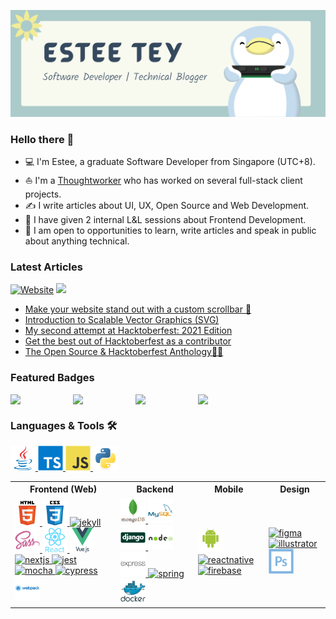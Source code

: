 ![Hi there! I'm Estee Tey, a Software Developer & Technical Blogger!](cover.png)

### Hello there 👋

- 💻 I'm Estee, a graduate Software Developer from Singapore (UTC+8).
- ⛵ I'm a [Thoughtworker](https://www.thoughtworks.com/) who has worked on several full-stack client projects.
- ✍ I write articles about UI, UX, Open Source and Web Development.
- 🎤 I have given 2 internal L&L sessions about Frontend Development.
- 🧡 I am open to opportunities to learn, write articles and speak in public about anything technical.

### Latest Articles 
<!-- ARTICLE_BADGE:START --><a href="https://esteetey.dev/" target="_blank" rel="noopener noreferrer"><img alt="Website" src="https://img.shields.io/website?label=technical blog 📝&up_message=18 articles&url=https://esteetey.dev/&style=flat&up_color=%23abcbca&"></img></a><!-- ARTICLE_BADGE:END --> <a href="https://twitter.com/intent/follow?screen_name=estee_tey"><img src="https://img.shields.io/twitter/follow/estee_tey?style=social"/></a>

<!-- BLOGPOST:START -->
- [Make your website stand out with a custom scrollbar 🌟](https://esteetey.dev/make-your-website-stand-out-with-a-custom-scrollbar)
- [Introduction to Scalable Vector Graphics &lpar;SVG&rpar;](https://esteetey.dev/introduction-to-svg)
- [My second attempt at Hacktoberfest: 2021 Edition](https://esteetey.dev/my-second-attempt-at-hacktoberfest-2021-edition)
- [Get the best out of Hacktoberfest as a contributor](https://esteetey.dev/hacktoberfest-newbie-contributor-guide)
- [The Open Source &amp; Hacktoberfest Anthology🌻🔖](https://esteetey.dev/the-open-source-and-hacktoberfest-anthology)
<!-- BLOGPOST:END -->

### Featured Badges

<div style='display: flex; flex-direction: row;'>
    <img width='100' src="https://community.codenewbie.org/images/aAYbVhUY8IJAhxXuBHpP2F1eWX0z5NvIMAl8kIN8J1A/w:375/q:80/mb:500000/ar:1/aHR0cHM6Ly9jb21t/dW5pdHkuY29kZW5l/d2JpZS5vcmcvcmVt/b3RlaW1hZ2VzL3Vw/bG9hZHMvYmFkZ2Uv/YmFkZ2VfaW1hZ2Uv/MzEvc2VwdC5wbmc" />
    <img width='100' src="https://esteetey.dev/_next/image?url=https%3A%2F%2Fcdn.hashnode.com%2Fres%2Fhashnode%2Fimage%2Fupload%2Fv1636694066746%2FggOY-24iN.png%3Fauto%3Dcompress&w=640&q=75" />
  <img width='100' src="https://raw.githubusercontent.com/sourcegraph/sourcegraph/main/hacktoberfest/21_1027-SG-Hacktoberfest-Badge-Cream.svg" />
  <img width='100' src="https://res.cloudinary.com/practicaldev/image/fetch/s--cm4PWdMq--/c_limit,f_auto,fl_progressive,q_80,w_375/https://dev-to-uploads.s3.amazonaws.com/uploads/badge/badge_image/131/hacktoberfest-2021-badge.png" />
</div>
</div>

### Languages & Tools 🛠

<a href="https://www.java.com" target="_blank"><img src="https://raw.githubusercontent.com/devicons/devicon/master/icons/java/java-original.svg" alt="java" width="40" height="40"/> </a>
<a href="https://www.typescriptlang.org/" target="_blank"> <img src="https://raw.githubusercontent.com/devicons/devicon/master/icons/typescript/typescript-original.svg" alt="typescript" width="40" height="40"/> </a>
<a href="https://developer.mozilla.org/en-US/docs/Web/JavaScript" target="_blank"> <img src="https://raw.githubusercontent.com/devicons/devicon/master/icons/javascript/javascript-original.svg" alt="javascript" width="40" height="40"/> </a>
<a href="https://www.python.org" target="_blank"> <img src="https://raw.githubusercontent.com/devicons/devicon/master/icons/python/python-original.svg" alt="python" width="40" height="40"/></a>

<table>
  <tr>
    <th>Frontend (Web)</th>
    <th>Backend</th>
    <th>Mobile</th>
    <th>Design</th>
  </tr>
  <tr>
    <td>
        <a href="https://www.w3.org/html/" target="_blank"> <img src="https://raw.githubusercontent.com/devicons/devicon/master/icons/html5/html5-original-wordmark.svg" alt="html5" width="40" height="40"/> </a>
        <a href="https://www.w3schools.com/css/" target="_blank"> <img src="https://raw.githubusercontent.com/devicons/devicon/master/icons/css3/css3-original-wordmark.svg" alt="css3" width="40" height="40"/> </a>
        <a href="https://jekyllrb.com/" target="_blank"> <img src="https://www.vectorlogo.zone/logos/jekyllrb/jekyllrb-icon.svg" alt="jekyll" width="40" height="40"/> </a>
        <a href="https://sass-lang.com" target="_blank"> <img src="https://raw.githubusercontent.com/devicons/devicon/master/icons/sass/sass-original.svg" alt="sass" width="40" height="40"/> </a>
        <a href="https://reactjs.org/" target="_blank"> <img src="https://raw.githubusercontent.com/devicons/devicon/master/icons/react/react-original-wordmark.svg" alt="react" width="40" height="40"/> </a>
        <a href="https://vuejs.org/" target="_blank"> <img src="https://raw.githubusercontent.com/devicons/devicon/master/icons/vuejs/vuejs-original-wordmark.svg" alt="vuejs" width="40" height="40"/> </a>
        <a href="https://nextjs.org/" target="_blank"> <img src="https://cdn.worldvectorlogo.com/logos/nextjs-3.svg" alt="nextjs" width="40" height="40"/> </a>
        <a href="https://jestjs.io" target="_blank"> <img src="https://www.vectorlogo.zone/logos/jestjsio/jestjsio-icon.svg" alt="jest" width="40" height="40"/> </a> <a href="https://mochajs.org" target="_blank"> <img src="https://www.vectorlogo.zone/logos/mochajs/mochajs-icon.svg" alt="mocha" width="40" height="40"/> </a>
        <a href="https://www.cypress.io" target="_blank"> <img src="https://raw.githubusercontent.com/simple-icons/simple-icons/6e46ec1fc23b60c8fd0d2f2ff46db82e16dbd75f/icons/cypress.svg" alt="cypress" width="40" height="40"/> </a>
        <a href="https://webpack.js.org" target="_blank"> <img src="https://raw.githubusercontent.com/devicons/devicon/d00d0969292a6569d45b06d3f350f463a0107b0d/icons/webpack/webpack-original-wordmark.svg" alt="webpack" width="40" height="40"/> </a>
    </td>
    <td>
        <a href="https://www.mongodb.com/" target="_blank"> <img src="https://raw.githubusercontent.com/devicons/devicon/master/icons/mongodb/mongodb-original-wordmark.svg" alt="mongodb" width="40" height="40"/> </a>
        <a href="https://www.mysql.com/" target="_blank"> <img src="https://raw.githubusercontent.com/devicons/devicon/master/icons/mysql/mysql-original-wordmark.svg" alt="mysql" width="40" height="40"/> </a>
        <a href="https://www.djangoproject.com/" target="_blank"> <img src="https://raw.githubusercontent.com/devicons/devicon/master/icons/django/django-original.svg" alt="django" width="40" height="40"/> </a>
        <a href="https://nodejs.org" target="_blank"> <img src="https://raw.githubusercontent.com/devicons/devicon/master/icons/nodejs/nodejs-original-wordmark.svg" alt="nodejs" width="40" height="40"/> </a>
        <a href="https://expressjs.com" target="_blank"> <img src="https://raw.githubusercontent.com/devicons/devicon/master/icons/express/express-original-wordmark.svg" alt="express" width="40" height="40"/> </a>
        <a href="https://spring.io/" target="_blank"> <img src="https://www.vectorlogo.zone/logos/springio/springio-icon.svg" alt="spring" width="40" height="40"/> </a>
        <a href="https://www.docker.com/" target="_blank"> <img src="https://raw.githubusercontent.com/devicons/devicon/master/icons/docker/docker-original-wordmark.svg" alt="docker" width="40" height="40"/> </a>
    </td>
    <td>
        <a href="https://developer.android.com" target="_blank"> <img src="https://raw.githubusercontent.com/devicons/devicon/master/icons/android/android-original-wordmark.svg" alt="android" width="40" height="40"/></a>
        <a href="https://reactnative.dev/" target="_blank"> <img src="https://reactnative.dev/img/header_logo.svg" alt="reactnative" width="40" height="40"/> </a>
        <a href="https://firebase.google.com/" target="_blank"> <img src="https://www.vectorlogo.zone/logos/firebase/firebase-icon.svg" alt="firebase" width="40" height="40"/> </a>
    </td>
    <td>
        <a href="https://www.figma.com/" target="_blank"> <img src="https://www.vectorlogo.zone/logos/figma/figma-icon.svg" alt="figma" width="40" height="40"/> </a>
         <a href="https://www.adobe.com/in/products/illustrator.html" target="_blank"> <img src="https://www.vectorlogo.zone/logos/adobe_illustrator/adobe_illustrator-icon.svg" alt="illustrator" width="40" height="40"/> </a>
         <a href="https://www.photoshop.com/en" target="_blank"> <img src="https://raw.githubusercontent.com/devicons/devicon/master/icons/photoshop/photoshop-line.svg" alt="photoshop" width="40" height="40"/> </a>
    </td>
  </tr>
</table>

<!-- <a href="https://appwrite.io" target="_blank"> <img src="https://www.vectorlogo.zone/logos/appwriteio/appwriteio-icon.svg" alt="appwrite" width="40" height="40"/> </a>  -->





